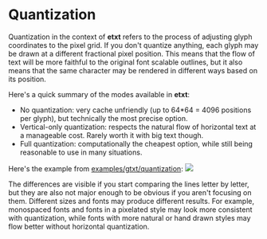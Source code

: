 # Quantization
Quantization in the context of **etxt** refers to the process of adjusting glyph coordinates to the pixel grid. If you don't quantize anything, each glyph may be drawn at a different fractional pixel position. This means that the flow of text will be more faithful to the original font scalable outlines, but it also means that the same character may be rendered in different ways based on its position.

Here's a quick summary of the modes available in **etxt**:
- No quantization: very cache unfriendly (up to 64*64 = 4096 positions per glyph), but technically the most precise option.
- Vertical-only quantization: respects the natural flow of horizontal text at a manageable cost. Rarely worth it with big text though.
- Full quantization: computationally the cheapest option, while still being reasonable to use in many situations.

Here's the example from [examples/gtxt/quantization](https://github.com/tinne26/etxt/blob/main/examples/gtxt/quantization/main.go):
![](https://github.com/tinne26/etxt/blob/main/docs/img/gtxt_quantization.png?raw=true)

The differences are visible if you start comparing the lines letter by letter, but they are also not major enough to be obvious if you aren't focusing on them. Different sizes and fonts may produce different results. For example, monospaced fonts and fonts in a pixelated style may look more consistent with quantization, while fonts with more natural or hand drawn styles may flow better without horizontal quantization.
